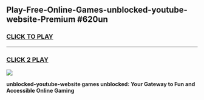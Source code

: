 
## Play-Free-Online-Games-unblocked-youtube-website-Premium #620un
<h3>
<a href="https://premium.freeplayer.one?title=unblocked-youtube-website&ref=8M">CLICK TO PLAY</a></h3>
<hr>

<h3>
<a href="https://premium.freeplayer.one?title=unblocked-youtube-website&ref=8M">CLICK 2 PLAY</a>
  
</h3>

<a href="https://premium.freeplayer.one?title=unblocked-youtube-website&ref=8M"><img src="https://clearcache.store/games.png"></a>


**unblocked-youtube-website games unblocked: Your Gateway to Fun and Accessible Online Gaming**
